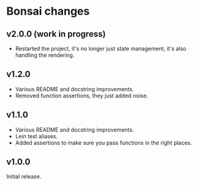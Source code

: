 # Bonsai changes

## v2.0.0 (work in progress)

 * Restarted the project, it's no longer just state management, it's also handling the rendering.

## v1.2.0

 * Various README and docstring improvements.
 * Removed function assertions, they just added noise.

## v1.1.0

 * Various README and docstring improvements.
 * Lein test aliases.
 * Added assertions to make sure you pass functions in the right places.

## v1.0.0

Initial release.
